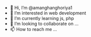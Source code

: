 - 👋 Hi, I’m @amanghanghoriya1
- 👀 I’m interested in web development
- 🌱 I’m currently learning js, php
- 💞️ I’m looking to collaborate on ...
- 📫 How to reach me ...

<!---
amanghanghoriya1/amanghanghoriya1 is a ✨ special ✨ repository because its `README.md` (this file) appears on your GitHub profile.
You can click the Preview link to take a look at your changes.
--->
